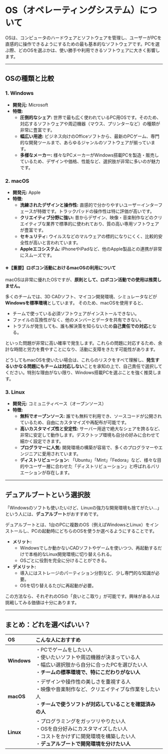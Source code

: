 # OS（オペレーティングシステム）について

OSは、コンピュータのハードウェアとソフトウェアを管理し、ユーザーがPCを直感的に操作できるようにするための最も基本的なソフトウェアです。PCを選ぶ際、どのOSを選ぶかは、使い勝手や利用できるソフトウェアに大きく影響します。

---

## OSの種類と比較

### 1. Windows

*   **開発元:** Microsoft
*   **特徴:**
    *   **圧倒的なシェア:** 世界で最も広く使われているPC用OSです。そのため、対応するソフトウェアや周辺機器（マウス、プリンターなど）の種類が非常に豊富です。
    *   **幅広い用途:** ビジネス向けのOfficeソフトから、最新のPCゲーム、専門的な開発ツールまで、あらゆるジャンルのソフトウェアが揃っています。
    *   **多様なメーカー:** 様々なPCメーカーがWindows搭載PCを製造・販売しているため、デザインや価格、性能など、選択肢が非常に多いのが魅力です。

### 2. macOS

*   **開発元:** Apple
*   **特徴:**
    *   **洗練されたデザインと操作性:** 直感的で分かりやすいユーザーインターフェースが特徴です。トラックパッドの操作性は特に評価が高いです。
    *   **クリエイティブ分野に強い:** 昔からデザイン、映像・音楽制作などのクリエイティブな業界で標準的に使われており、質の高い専用ソフトウェアが豊富です。
    *   **セキュリティ:** ウイルスなどのマルウェアの標的になりにくく、比較的安全性が高いと言われています。
    *   **Appleエコシステム:** iPhoneやiPadなど、他のApple製品との連携が非常にスムーズです。

#### ※【重要】ロボコン活動におけるmacOSの利用について
macOSは非常に優れたOSですが、**原則として、ロボコン活動での使用は推奨しません。**

多くのチームでは、3D CADソフト、マイコン開発環境、シミュレータなどが**Windowsを標準環境**としています。
そのため、macOSを使用すると、
*   チームで使っている必須ソフトウェアがインストールできない。
*   ファイルの互換性がなく、他のメンバーとデータを共有できない。
*   トラブルが発生しても、誰も解決策を知らないため**自己責任での対応**となる。

といった問題が非常に高い確率で発生します。これらの問題に対応するため、余計な時間と労力を費やすことになり、活動に支障をきたす可能性があります。

どうしてもmacOSを使いたい場合は、これらのリスクをすべて理解し、**発生するいかなる問題にもチームは対応しない**ことを承知の上で、自己責任で選択してください。特別な理由がない限り、Windows搭載PCを選ぶことを強く推奨します。

### 3. Linux

*   **開発元:** コミュニティベース（オープンソース）
*   **特徴:**
    *   **無料でオープンソース:** 誰でも無料で利用でき、ソースコードが公開されているため、自由にカスタマイズや再配布が可能です。
    *   **高いカスタマイズ性と安定性:** サーバー用途で絶大なシェアを誇るなど、非常に安定して動作します。デスクトップ環境も自分の好みに合わせて細かく設定できます。
    *   **プログラマーに人気:** 開発環境の構築が容易で、多くのプログラマーやエンジニアに愛用されています。
    *   **ディストリビューション:** 「Ubuntu」「Mint」「Fedora」など、様々な目的やユーザー層に合わせた「ディストリビューション」と呼ばれるバリエーションが存在します。

---

## デュアルブートという選択肢

「Windowsのソフトも使いたいけど、Linuxの強力な開発環境も捨てがたい…」という人には、**デュアルブート**がおすすめです。

デュアルブートとは、1台のPCに複数のOS（例えばWindowsとLinux）をインストールし、PCの起動時にどちらのOSを使うか選べるようにすることです。

*   **メリット:**
    *   Windowsでしか動かないCADソフトやゲームを使いつつ、再起動するだけで本格的なLinux開発環境に切り替えられる。
    *   OSごとに役割を完全に分けることができる。
*   **デメリット:**
    *   導入にはストレージのパーティション分割など、少し専門的な知識が必要。
    *   OSを切り替えるたびに再起動が必要。

この方法なら、それぞれのOSの「良いとこ取り」が可能です。興味がある人は挑戦してみる価値は十分にあります。

---

## まとめ：どれを選べばいい？

| OS | こんな人におすすめ |
| :--- | :--- |
| **Windows** | ・PCでゲームをしたい人<br>・使いたいソフトや周辺機器が決まっている人<br>・幅広い選択肢から自分に合ったPCを選びたい人<br>・**チームの標準環境で、特にこだわりがない人** |
| **macOS** | ・デザインや操作性の美しさを重視する人<br>・映像や音楽制作など、クリエイティブな作業をしたい人<br>・**チームで使うソフトが対応していることを確認済みの人** |
| **Linux** | ・プログラミングをガッツリやりたい人<br>・OSを自分好みにカスタマイズしたい人<br>・コストをかけずに開発環境を構築したい人<br>・**デュアルブートで開発環境を分けたい人** |
